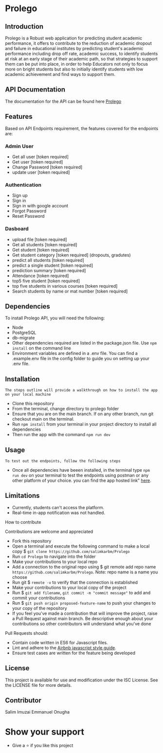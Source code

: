 # Prolego

## Introduction

  Prolego is a Robust web application for predicting student academic performance, it offers to contribute to the reduction of academic dropout and failure in educational institutes by predicting student's academic performance including drop off rate, academic success, to identify students at risk at an early stage of their academic path, so that strategies to support them can be put into place, in order to help Educators not only to focus more on bright students but also to initially identify students with low academic achievement and find ways to support them.

## API Documentation

  The documentation for the API can be found here [Prolego](https://documenter.getpostman.com/view/11215567/UzBmM7GL#0ed2871f-3d6c-47c4-8a9f-2fba0e10a374)

## Features

  Based on API Endpoints requirement, the features covered for the endpoints are:

### Admin User

  * Get all user [token required]
  * Get user     [token required]
  * Change Password [token required]
  * update user [token required]

### Authentication

  * Sign up 
  * Sign in 
  * Sign in with google account
  * Forgot Password
  * Reset Password

### Dasboard

  * upload file [token required]
  * Get all students [token required]
  * Get student  [token required]
  * Get student category [token required] (dropouts, gradutes)
  * predict all students [token required]
  * predict a single student [token required]
  * prediction summary [token required]
  * Attendance [token required]
  * top5 five student [token required]
  * top five students in various courses [token required]
  * Search students by name or mat number [token required]

 ## Dependencies

  To install Prolego API, you will need the following:

  * Node
  * PostgreSQL
  * db-migrate
  * Other dependencies required are listed in the package.json file. Use `npm install` on the command line
  * Environment variables are defined in a .env file. You can find a .example.env file in the config folder to guide you on setting up your .env file.


## Installation

    The steps outline will provide a walkthrough on how to install the app on your local machine

  * Clone this repository
  * From the terminal, change directory to prolego folder
  * Ensure that you are on the main branch. If on any other branch, run git checkout main on the terminal.
  * Run `npm install` from your terminal in your project directory to install all dependencies
  * Then run the app with the command `npm run dev`

## Usage

    To test out the endpoints, follow the following steps

  * Once all dependencies have beeen installed, in the terminal type `npm run dev` on your terminal to test the endpoints  using postman or any other platform of your choice. you can find the app hosted link" [here](https://prolegoapp.herokuapp.com).

## Limitations
  * Currently, students can't access the platform.
  * Real-time in-app notification was not handled.

How to contribute

  Contributions are welcome and appreciated

  * Fork this repository
  * Open a terminal and execute the following command to make a local copy $ `git clone https://github.com/salimkarbm/Prolego`
  * Run `cd Prolego` to navigate into the folder
  * Make your contributions to your local repo
  * Add a connection to the original repo using $ git remote add repo name `https://github.com/salimkarbm/Prolego`. 
  Note: repo name is a name you choose
  * Run git $ `remote -v` to verify that the connection is established
  * Make your contributions to your local copy of the project
  * Run $ `git add filename`, `git commit -m "commit message"` to add and commit your contributions
  * Run $ `git push origin proposed-feature-name` to push your changes to your copy of the repository
  * If you feel you've made a contribution that will improve the project, raise a Pull Request against main branch.
  Be descriptive enough about your contributions so other contributors will understand what you've done

  Pull Requests should:

  * Contain code written in ES6 for Javascript files.
  * Lint and adhere to the [Airbnb javascript style guide](https://github.com/airbnb/javascript).
  * Ensure test cases are written for the feature being developed

## License

   This project is available for use and modification under the ISC License. See the LICENSE file for more details.

## Contributor

  Salim Imuzai
  Emmanuel Onugha

# Show your support

- Give a :star: if you like this project
